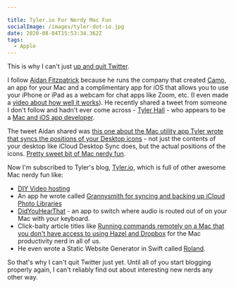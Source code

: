 ```yaml
---

title: Tyler.io For Nerdy Mac Fun
socialImage: /images/tyler-dot-io.jpg
date: 2020-08-04T15:53:34.362Z
tags:
  - Apple
---
```

This is why I can't just [up and quit Twitter](https://twitter.com/iChris/status/1290647830953156614).

I follow [Aidan Fitzpatrick](https://twitter.com/afit) because he runs the company that created [Camo](https://reincubate.com/camo/), an app for your Mac and a complimentary app for iOS that allows you to use your iPhone or iPad as a webcam for chat apps like Zoom, etc. (I even made a [video about how well it works](https://www.youtube.com/watch?v=LtAfNo_5Y5w)). He recently shared a tweet from someone I don't follow and hadn't ever come across - [Tyler Hall](https://twitter.com/tylerhall) - who appears to be a [Mac and iOS app developer](https://clickontyler.com/).

The tweet Aidan shared was [this one about the Mac utility app Tyler wrote that syncs the positions of your Desktop icons](https://twitter.com/tylerhall/status/1289822258014203905) - not just the contents of your desktop like iCloud Desktop Sync does, but the actual positions of the icons. [Pretty sweet bit of Mac nerdy fun](https://tyler.io/jigsaw-visually-sync-your-mac-desktop/).

Now I'm subscribed to Tyler's blog, [Tyler.io](https://tyler.io/), which is full of other awesome Mac nerdy fun like:

* [DIY Video hosting](https://tyler.io/diy-video-hosting/)
* An app he wrote called [Grannysmith for syncing and backing up iCloud Photo Libraries](https://tyler.io/grannysmith/)
* [DidYouHearThat](https://tyler.io/do-you-hear-that/) - an app to switch where audio is routed out of on your Mac with your keyboard.
* Click-baity article titles like [Running commands remotely on a Mac that you don't have access to using Hazel and Dropbox](https://tyler.io/running-commands-remotely-on-a-mac-that-you-dont-have-access-to-using-hazel-and-dropbox/) for the Mac productivity nerd in all of us.
* He even wrote a Static Website Generator in Swift called [Roland](https://tyler.io/roland-static-website-generator-swift/).

So that's why I can't quit Twitter just yet. Until all of you start blogging properly again, I can't reliably find out about interesting new nerds any other way.